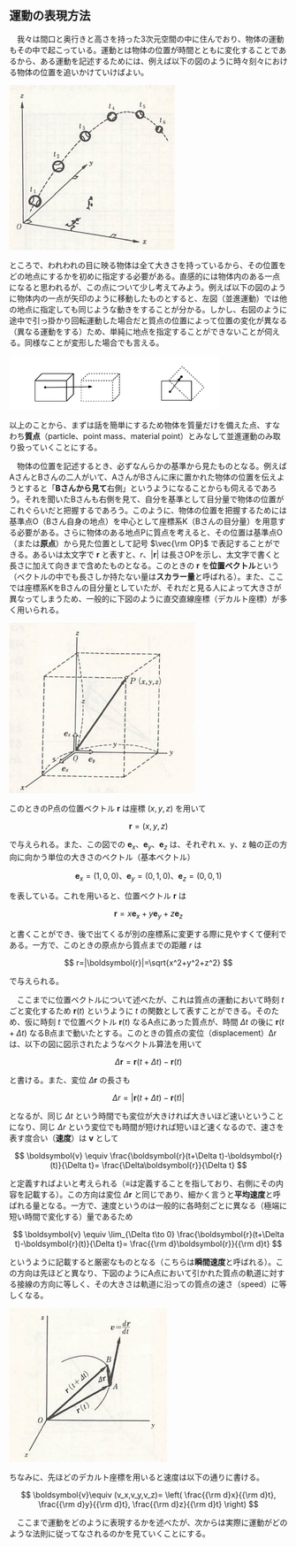 
## 運動の表現方法

　我々は間口と奥行きと高さを持った3次元空間の中に住んでおり、物体の運動もその中で起こっている。運動とは物体の位置が時間とともに変化することであるから、ある運動を記述するためには、例えば以下の図のように時々刻々における物体の位置を追いかけていけばよい。

![運動](./images/motion.png)

ところで、われわれの目に映る物体は全て大きさを持っているから、その位置をどの地点にするかを初めに指定する必要がある。直感的には物体内のある一点になると思われるが、この点について少し考えてみよう。例えば以下の図のように物体内の一点が矢印のように移動したものとすると、左図（並進運動）では他の地点に指定しても同じような動きをすることが分かる。しかし、右図のように途中で引っ掛かり回転運動した場合だと質点の位置によって位置の変化が異なる（異なる運動をする）ため、単純に地点を指定することができないことが伺える。同様なことが変形した場合でも言える。

![質点](./images/pointmass.png)

以上のことから、まずは話を簡単にするため物体を質量だけを備えた点、すなわち**質点**（particle、point mass、material point）とみなして並進運動のみ取り扱っていくことにする。

　物体の位置を記述するとき、必ずなんらかの基準から見たものとなる。例えばAさんとBさんの二人がいて、AさんがBさんに床に置かれた物体の位置を伝えようとすると「**Bさんから見て**右側」というようになることからも伺えるであろう。それを聞いたBさんも右側を見て、自分を基準として目分量で物体の位置がこれぐらいだと把握するであろう。このように、物体の位置を把握するためには基準点O（Bさん自身の地点）を中心として座標系K（Bさんの目分量）を用意する必要がある。さらに物体のある地点Pに質点を考えると、その位置は基準点O（または**原点**）から見た位置として記号 $\vec{\rm OP}$ で表記することができる。あるいは太文字で $\boldsymbol{r}$ と表すと、$r、|\boldsymbol{r}|$ は長さOPを示し、太文字で書くと長さに加えて向きまで含めたものとなる。このときの $\boldsymbol{r}$ を**位置ベクトル**という（ベクトルの中でも長さしか持たない量は**スカラー量**と呼ばれる）。また、ここでは座標系KをBさんの目分量としていたが、それだと見る人によって大きさが異なってしまうため、一般的に下図のように直交直線座標（デカルト座標）が多く用いられる。

![直交座標系](./images/rectangular_system.png)

このときのP点の位置ベクトル $\boldsymbol{r}$ は座標 $(x,y,z)$ を用いて

$$ \boldsymbol{r}=(x,y,z) $$

で与えられる。また、この図での $\boldsymbol{e}_x、\boldsymbol{e}_y、\boldsymbol{e}_z$ は、それぞれ x、y、z 軸の正の方向に向かう単位の大きさのベクトル（基本ベクトル）

$$
    \boldsymbol{e}_x=(1,0,0)、 
    \boldsymbol{e}_y=(0,1,0)、
    \boldsymbol{e}_z=(0,0,1)
$$

を表している。これを用いると、位置ベクトル $\boldsymbol{r}$ は

$$ \boldsymbol{r}=x\boldsymbol{e}_x+y\boldsymbol{e}_y+z\boldsymbol{e}_z $$

と書くことができ、後で出てくるが別の座標系に変更する際に見やすくて便利である。一方で、このときの原点から質点までの距離 $r$ は

$$ 
    r=|\boldsymbol{r}|=\sqrt{x^2+y^2+z^2} 
$$

で与えられる。

　ここまでに位置ベクトルについて述べたが、これは質点の運動において時刻 $t$ ごと変化するため $\boldsymbol{r}(t)$ というように $t$ の関数として表すことができる。そのため、仮に時刻 $t$ で位置ベクトル $\boldsymbol{r}(t)$ なるA点にあった質点が、時間 $\Delta t$ の後に $\boldsymbol{r}(t+\Delta t)$ なるB点まで動いたとする。このときの質点の変位（displacement）Δr は、以下の図に図示されたようなベクトル算法を用いて

$$ 
    \Delta\boldsymbol{r}=\boldsymbol{r}(t+\Delta t)-\boldsymbol{r}(t) 
$$

と書ける。また、変位 $\Delta\boldsymbol{r}$ の長さも

$$
    \Delta r=|\boldsymbol{r}(t+\Delta t)-\boldsymbol{r}(t) |
$$

となるが、同じ $\Delta t$ という時間でも変位が大きければ大きいほど速いということになり、同じ $\Delta r$ という変位でも時間が短ければ短いほど速くなるので、速さを表す度合い（**速度**）は $\boldsymbol{v}$ として

$$
    \boldsymbol{v} \equiv 
    \frac{\boldsymbol{r}(t+\Delta t)-\boldsymbol{r}(t)}{\Delta t}=
    \frac{\Delta\boldsymbol{r}}{\Delta t}
$$

と定義すればよいと考えられる（$\equiv$は定義することを指しており、右側にその内容を記載する）。この方向は変位 $\Delta\boldsymbol{r}$ と同じであり、細かく言うと**平均速度**と呼ばれる量となる。一方で、速度というのは一般的に各時刻ごとに異なる（極端に短い時間で変化する）量であるため

$$
    \boldsymbol{v} \equiv
    \lim_{\Delta t\to 0}
    \frac{\boldsymbol{r}(t+\Delta t)-\boldsymbol{r}(t)}{\Delta t}=
    \frac{{\rm d}\boldsymbol{r}}{{\rm d}t}
$$

というように記載すると厳密なものとなる（こちらは**瞬間速度**と呼ばれる）。この方向は先ほどと異なり、下図のようにA点において引かれた質点の軌道に対する接線の方向に等しく、その大きさは軌道に沿っての質点の速さ（speed）に等しくなる。

![dr](./images/dr_motion.png)

ちなみに、先ほどのデカルト座標を用いると速度は以下の通りに書ける。

$$
    \boldsymbol{v}\equiv
    (v_x,v_y,v_z)=
    \left(
        \frac{{\rm d}x}{{\rm d}t},
        \frac{{\rm d}y}{{\rm d}t},
        \frac{{\rm d}z}{{\rm d}t}
    \right)
$$

　ここまで運動をどのように表現するかを述べたが、次からは実際に運動がどのような法則に従ってなされるのかを見ていくことにする。